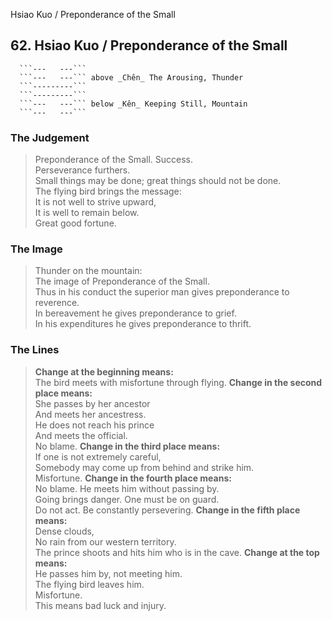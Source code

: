 Hsiao Kuo / Preponderance of the Small
## 62. Hsiao Kuo / Preponderance of the Small
      ```---   ---```
      ```---   ---``` above _Chên_ The Arousing, Thunder  
      ```---------```
      ```---------```
      ```---   ---``` below _Kên_ Keeping Still, Mountain  
      ```---   ---```
### The Judgement
> Preponderance of the Small. Success.  
 Perseverance furthers.  
 Small things may be done; great things should not be done.  
 The flying bird brings the message:  
 It is not well to strive upward,  
 It is well to remain below.  
 Great good fortune.
### The Image
> Thunder on the mountain:  
 The image of Preponderance of the Small.  
 Thus in his conduct the superior man gives preponderance to reverence.  
 In bereavement he gives preponderance to grief.  
 In his expenditures he gives preponderance to thrift.
### The Lines

 > **Change at the beginning means:**  
 The bird meets with misfortune through flying.
 > **Change in the second place means:**  
 She passes by her ancestor  
 And meets her ancestress.  
 He does not reach his prince  
 And meets the official.  
 No blame.
 > **Change in the third place means:**  
 If one is not extremely careful,  
 Somebody may come up from behind and strike him.  
 Misfortune.
 > **Change in the fourth place means:**  
 No blame. He meets him without passing by.  
 Going brings danger. One must be on guard.  
 Do not act. Be constantly persevering.
 > **Change in the fifth place means:**  
 Dense clouds,  
 No rain from our western territory.  
 The prince shoots and hits him who is in the cave.
 > **Change at the top means:**  
 He passes him by, not meeting him.  
 The flying bird leaves him.  
 Misfortune.  
 This means bad luck and injury.



